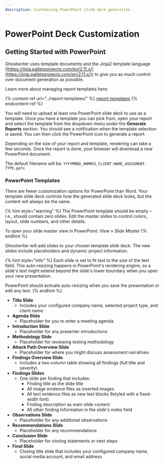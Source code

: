 ```yaml
---
description: Customizing PowerPoint slide deck generation
---
```


# PowerPoint Deck Customization

## Getting Started with PowerPoint

Ghostwriter uses template documents and the Jinja2 template language ([https://jinja.palletsprojects.com/en/2.11.x/](https://jinja.palletsprojects.com/en/2.11.x/)) to give you as much control over document generation as possible.

Learn more about managing report templates here:

{% content-ref url="../report-templates/" %}
[report-templates](../report-templates/)
{% endcontent-ref %}

You will need to upload at least one PowerPoint slide deck to use as a template. Once you have a template you can pick from, open your report and select the template from the dropdown menu under the **Generate Reports** section. You should see a notification when the template selection is saved. You can then click the PowerPoint icon to generate a report.

Depending on the size of your report and template, rendering can take a few seconds. Once the report is done, your browser will download a new PowerPoint document.

The default filename will be: `YYYYMMDD_HHMMSS_CLIENT-NAME_ASESSMENT-TYPE.pptx`

### PowerPoint Templates

There are fewer customization options for PowerPoint than Word. Your template slide deck controls how the generated slide deck looks, but the content will always be the same.

{% hint style="warning" %}
The PowerPoint template should be empty – i.e., should contain zero slides. Edit the master slides to control colors, layout, slide numbers, and other details.

To open your slide master view in PowerPoint: _View_ » _Slide Master_
{% endhint %}

Ghostwriter will add slides to your chosen template slide deck. The new slides include placeholders and dynamic project information.

{% hint style="info" %}
Each slide is set to fit text to the size of the text field. This auto-resizing happens in PowerPoint's rendering engine, so a slide's text might extend beyond the slide's lower boundary when you open your new presentation.

PowerPoint should activate auto-resizing when you save the presentation or edit any text.
{% endhint %}

* **Title Slide**
  * Includes your configured company name, selected project type, and client name
* **Agenda Slide**
  * Placeholder for you to enter a meeting agenda
* **Introduction Slide**
  * Placeholder for any presenter introductions
* **Methodology Slide**
  * Placeholder for reviewing testing methodology
* **Attack Path Overview Slide**
  * Placeholder for where you might discuss assessment narratives
* **Findings Overview Slide**
  * Includes a two-column table showing all findings (full title and severity)
* **Findings Slides**
  * One slide per finding that includes:
    * Finding title as the slide title
    * All image evidence files as inserted images
    * All text evidence files as new text blocks 9styled with a fixed-width font)
    * Finding description as main slide content
    * All other finding information in the slide's notes field
* **Observations Slide**
  * Placeholder for any additional observations
* **Recommendations Slide**
  * Placeholder for any recommendations
* **Conclusion Slide**
  * Placeholder for closing statements or next steps
* **Final Slide**
  * Closing title slide that includes your configured company name, social media account, and email address
